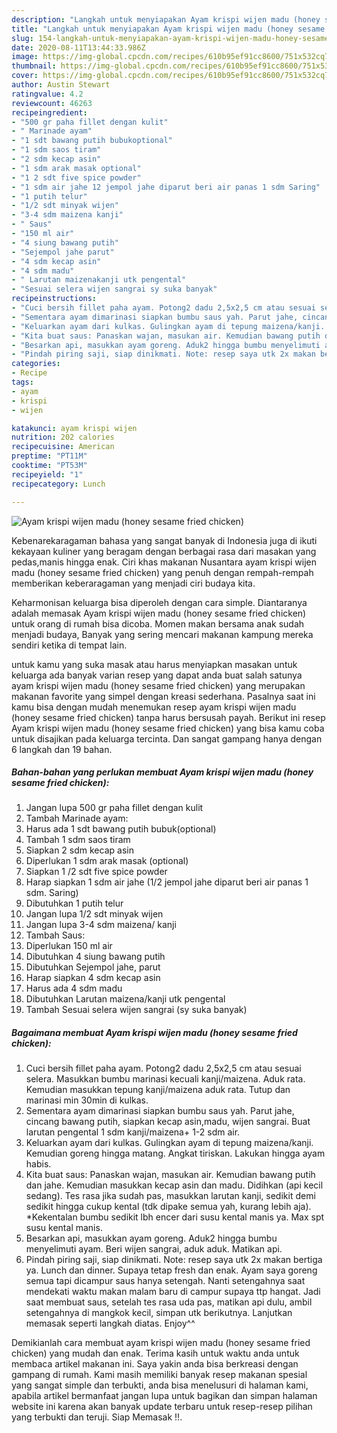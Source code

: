 ```yaml
---
description: "Langkah untuk menyiapakan Ayam krispi wijen madu (honey sesame fried chicken) terupdate"
title: "Langkah untuk menyiapakan Ayam krispi wijen madu (honey sesame fried chicken) terupdate"
slug: 154-langkah-untuk-menyiapakan-ayam-krispi-wijen-madu-honey-sesame-fried-chicken-terupdate
date: 2020-08-11T13:44:33.986Z
image: https://img-global.cpcdn.com/recipes/610b95ef91cc8600/751x532cq70/ayam-krispi-wijen-madu-honey-sesame-fried-chicken-foto-resep-utama.jpg
thumbnail: https://img-global.cpcdn.com/recipes/610b95ef91cc8600/751x532cq70/ayam-krispi-wijen-madu-honey-sesame-fried-chicken-foto-resep-utama.jpg
cover: https://img-global.cpcdn.com/recipes/610b95ef91cc8600/751x532cq70/ayam-krispi-wijen-madu-honey-sesame-fried-chicken-foto-resep-utama.jpg
author: Austin Stewart
ratingvalue: 4.2
reviewcount: 46263
recipeingredient:
- "500 gr paha fillet dengan kulit"
- " Marinade ayam"
- "1 sdt bawang putih bubukoptional"
- "1 sdm saos tiram"
- "2 sdm kecap asin"
- "1 sdm arak masak optional"
- "1 2 sdt five spice powder"
- "1 sdm air jahe 12 jempol jahe diparut beri air panas 1 sdm Saring"
- "1 putih telur"
- "1/2 sdt minyak wijen"
- "3-4 sdm maizena kanji"
- " Saus"
- "150 ml air"
- "4 siung bawang putih"
- "Sejempol jahe parut"
- "4 sdm kecap asin"
- "4 sdm madu"
- " Larutan maizenakanji utk pengental"
- "Sesuai selera wijen sangrai sy suka banyak"
recipeinstructions:
- "Cuci bersih fillet paha ayam. Potong2 dadu 2,5x2,5 cm atau sesuai selera. Masukkan bumbu marinasi kecuali kanji/maizena. Aduk rata. Kemudian masukkan tepung kanji/maizena aduk rata. Tutup dan marinasi min 30min di kulkas."
- "Sementara ayam dimarinasi siapkan bumbu saus yah. Parut jahe, cincang bawang putih, siapkan kecap asin,madu, wijen sangrai. Buat larutan pengental 1 sdm kanji/maizena+ 1-2 sdm air."
- "Keluarkan ayam dari kulkas. Gulingkan ayam di tepung maizena/kanji. Kemudian goreng hingga matang. Angkat tiriskan. Lakukan hingga ayam habis."
- "Kita buat saus: Panaskan wajan, masukan air. Kemudian bawang putih dan jahe. Kemudian masukkan kecap asin dan madu. Didihkan (api kecil sedang). Tes rasa jika sudah pas, masukkan larutan kanji, sedikit demi sedikit hingga cukup kental (tdk dipake semua yah, kurang lebih aja). *Kekentalan bumbu sedikit lbh encer dari susu kental manis ya. Max spt susu kental manis."
- "Besarkan api, masukkan ayam goreng. Aduk2 hingga bumbu menyelimuti ayam. Beri wijen sangrai, aduk aduk. Matikan api."
- "Pindah piring saji, siap dinikmati. Note: resep saya utk 2x makan bertiga ya. Lunch dan dinner. Supaya tetap fresh dan enak. Ayam saya goreng semua tapi dicampur saus hanya setengah. Nanti setengahnya saat mendekati waktu makan malam baru di campur supaya ttp hangat. Jadi saat membuat saus, setelah tes rasa uda pas, matikan api dulu, ambil setengahnya di mangkok kecil, simpan utk berikutnya. Lanjutkan memasak seperti langkah diatas. Enjoy^^"
categories:
- Recipe
tags:
- ayam
- krispi
- wijen

katakunci: ayam krispi wijen 
nutrition: 202 calories
recipecuisine: American
preptime: "PT11M"
cooktime: "PT53M"
recipeyield: "1"
recipecategory: Lunch

---
```



![Ayam krispi wijen madu (honey sesame fried chicken)](https://img-global.cpcdn.com/recipes/610b95ef91cc8600/751x532cq70/ayam-krispi-wijen-madu-honey-sesame-fried-chicken-foto-resep-utama.jpg)

Kebenarekaragaman bahasa yang sangat banyak di Indonesia juga di ikuti kekayaan kuliner yang beragam dengan berbagai rasa dari masakan yang pedas,manis hingga enak. Ciri khas makanan Nusantara ayam krispi wijen madu (honey sesame fried chicken) yang penuh dengan rempah-rempah memberikan keberaragaman yang menjadi ciri budaya kita.


Keharmonisan keluarga bisa diperoleh dengan cara simple. Diantaranya adalah memasak Ayam krispi wijen madu (honey sesame fried chicken) untuk orang di rumah bisa dicoba. Momen makan bersama anak sudah menjadi budaya, Banyak yang sering mencari makanan kampung mereka sendiri ketika di tempat lain.



untuk kamu yang suka masak atau harus menyiapkan masakan untuk keluarga ada banyak varian resep yang dapat anda buat salah satunya ayam krispi wijen madu (honey sesame fried chicken) yang merupakan makanan favorite yang simpel dengan kreasi sederhana. Pasalnya saat ini kamu bisa dengan mudah menemukan resep ayam krispi wijen madu (honey sesame fried chicken) tanpa harus bersusah payah.
Berikut ini resep Ayam krispi wijen madu (honey sesame fried chicken) yang bisa kamu coba untuk disajikan pada keluarga tercinta. Dan sangat gampang hanya dengan 6 langkah dan 19 bahan.


<!--inarticleads1-->

##### Bahan-bahan yang perlukan membuat Ayam krispi wijen madu (honey sesame fried chicken):

1. Jangan lupa 500 gr paha fillet dengan kulit
1. Tambah  Marinade ayam:
1. Harus ada 1 sdt bawang putih bubuk(optional)
1. Tambah 1 sdm saos tiram
1. Siapkan 2 sdm kecap asin
1. Diperlukan 1 sdm arak masak (optional)
1. Siapkan 1 /2 sdt five spice powder
1. Harap siapkan 1 sdm air jahe (1/2 jempol jahe diparut beri air panas 1 sdm. Saring)
1. Dibutuhkan 1 putih telur
1. Jangan lupa 1/2 sdt minyak wijen
1. Jangan lupa 3-4 sdm maizena/ kanji
1. Tambah  Saus:
1. Diperlukan 150 ml air
1. Dibutuhkan 4 siung bawang putih
1. Dibutuhkan Sejempol jahe, parut
1. Harap siapkan 4 sdm kecap asin
1. Harus ada 4 sdm madu
1. Dibutuhkan  Larutan maizena/kanji utk pengental
1. Tambah Sesuai selera wijen sangrai (sy suka banyak)




<!--inarticleads2-->

##### Bagaimana membuat  Ayam krispi wijen madu (honey sesame fried chicken):

1. Cuci bersih fillet paha ayam. Potong2 dadu 2,5x2,5 cm atau sesuai selera. Masukkan bumbu marinasi kecuali kanji/maizena. Aduk rata. Kemudian masukkan tepung kanji/maizena aduk rata. Tutup dan marinasi min 30min di kulkas.
1. Sementara ayam dimarinasi siapkan bumbu saus yah. Parut jahe, cincang bawang putih, siapkan kecap asin,madu, wijen sangrai. Buat larutan pengental 1 sdm kanji/maizena+ 1-2 sdm air.
1. Keluarkan ayam dari kulkas. Gulingkan ayam di tepung maizena/kanji. Kemudian goreng hingga matang. Angkat tiriskan. Lakukan hingga ayam habis.
1. Kita buat saus: Panaskan wajan, masukan air. Kemudian bawang putih dan jahe. Kemudian masukkan kecap asin dan madu. Didihkan (api kecil sedang). Tes rasa jika sudah pas, masukkan larutan kanji, sedikit demi sedikit hingga cukup kental (tdk dipake semua yah, kurang lebih aja). *Kekentalan bumbu sedikit lbh encer dari susu kental manis ya. Max spt susu kental manis.
1. Besarkan api, masukkan ayam goreng. Aduk2 hingga bumbu menyelimuti ayam. Beri wijen sangrai, aduk aduk. Matikan api.
1. Pindah piring saji, siap dinikmati. Note: resep saya utk 2x makan bertiga ya. Lunch dan dinner. Supaya tetap fresh dan enak. Ayam saya goreng semua tapi dicampur saus hanya setengah. Nanti setengahnya saat mendekati waktu makan malam baru di campur supaya ttp hangat. Jadi saat membuat saus, setelah tes rasa uda pas, matikan api dulu, ambil setengahnya di mangkok kecil, simpan utk berikutnya. Lanjutkan memasak seperti langkah diatas. Enjoy^^




Demikianlah cara membuat ayam krispi wijen madu (honey sesame fried chicken) yang mudah dan enak. Terima kasih untuk waktu anda untuk membaca artikel makanan ini. Saya yakin anda bisa berkreasi dengan gampang di rumah. Kami masih memiliki banyak resep makanan spesial yang sangat simple dan terbukti, anda bisa menelusuri di halaman kami, apabila artikel bermanfaat jangan lupa untuk bagikan dan simpan halaman website ini karena akan banyak update terbaru untuk resep-resep pilihan yang terbukti dan teruji. Siap Memasak !!. 
